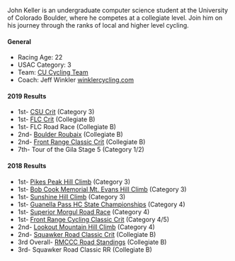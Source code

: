 John Keller is an undergraduate computer science student at the University of Colorado Boulder, where he competes at a collegiate level. Join him on his journey through the ranks of local and higher level cycling.

#### General
- Racing Age: 22
- USAC Category: 3
- Team: [CU Cycling Team](https://www.colorado.edu/sportsclub/cycling/)
- Coach: Jeff Winkler [winklercycling.com](http://winklercycling.com)

#### 2019 Results

- 1st- [CSU Crit](https://www.coloradocycling.org/results/road#year=2019&eventId=2425&resultsetId=30878) (Category 3)
- 1st- [FLC Crit](https://john.coffee/2019/04/20/flc-mens-b-criterium/) (Collegiate B)
- 1st- FLC Road Race (Collegiate B)
- 2nd- [Boulder Roubaix](https://www.coloradocycling.org/results/road#year=2019&eventId=2420&resultsetId=30628) (Collegiate B)
- 2nd- [Front Range Classic Crit](https://www.coloradocycling.org/results/road?year=2019&eventId=2408&resultsetId=29836) (Collegiate B)
- 7th- Tour of the Gila Stage 5 (Category 1/2)


#### 2018 Results

- 1st- [Pikes Peak Hill Climb](https://www.coloradocycling.org/results/road#year=2018&eventId=2232&resultsetId=27873) (Category 3)
- 1st- [Bob Cook Memorial Mt. Evans Hill Climb](https://www.coloradocycling.org/results/road#year=2018&eventId=2224&resultsetId=27658) (Category 3)
- 1st- [Sunshine Hill Climb](/2018/07/08/sunshine-hill-climb/) (Category 3)
- 1st- [Guanella Pass HC State Championships](https://www.coloradocycling.org/results/road#year=2018&eventId=2304&resultsetId=27291) (Category 4)
- 1st- [Superior Morgul Road Race](https://www.coloradocycling.org/results/road#year=2018&eventId=2202&resultsetId=27096) (Category 4)
- 1st- [Front Range Cycling Classic Crit](https://www.coloradocycling.org/results/road#year=2018&eventId=2192&resultsetId=26234) (Category 4/5)
- 2nd- [Lookout Mountain Hill Climb](/2018/06/09/lookout-mountain-hill-climb/) (Category 4)
- 2nd- [Squawker Road Classic Crit](/2018/04/24/flc-mens-b-criterium/) (Collegiate B)
- 3rd Overall- [RMCCC Road Standings](http://winklercycling.com/rmccc/rmccc-individual-standings.html) (Collegiate B)
- 3rd- Squawker Road Classic RR (Collegiate B)
<!-- - 5th- Front Range Cycling Classic RR (Collegiate B) -->
<!-- - 7th- [The Koppenberg](/2018/04/30/koppenberg-sm4-last-lap/) (Category 4) -->
<!-- - 10th- Squawker Road Classic Crit (Category 4/5) -->
<!-- - 14th- Front Range Cycling Classic Crit (Collegiate B) -->
<!-- - 22nd- CSU Oval Critereum (Collegiate B) -->
<!-- - 4th- DU Cycling City Park Crit (Collegiate C) -->
<!-- - 7th- DU Cycling City Park Crit (Category 5) -->